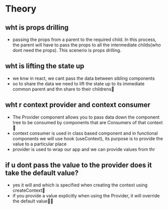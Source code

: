 # Theory

## wht is props drilling

- passing the props from a parent to the required child. In this process, the parent will have to pass the props to all the intermediate childs(who dont need the props). This scenerio is props drilling.

## wht is lifting the state up

- we knw in react, we cant pass the data between sibling components
- so to share the data we need to lift the state up to its immediate common parent and thn share to their childrens🚀


## wht r context provider and context consumer

- The Provider component allows you to pass data down the component tree to be consumed by components that are Consumers of that context🚀
- context consumer is used in class based component and in functional components we will use hook (useContext), its
purpose is to provide the value to a particular place
- provider is used to wrap our app and we can provide values from thr

## if u dont pass the value to the provider does it take the default value?

- yes it will and which is specified when creating the context using createContext🚀
- if you provide a value explicitly when using the Provider, it will override the default value🚀🚀